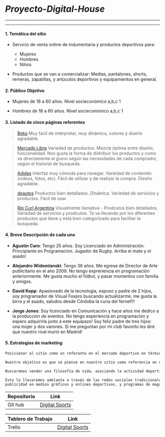 # *Proyecto-Digital-House*  
---
---
#### 1. Temática del sitio

  - Servicio de venta online de indumentaria y productos deportivos para:

	- Mujeres
	- Hombres
	- Niños

  - Productos que se van a comercializar: Medias, pantalones, shorts, remeras, zapatillas, y artúculos deportivos y equipamientos en general.



#### 2. Público Objetivo

- Mujeres de 18 a 60 años. Nivel socieconómico a,b,c 1

- Hombres de 18 a 60 años. Nivel socieconómico a,b,c 1

#### 3. Listado de cinco páginas referentes

> [Beko](https://www.beko.com/es-es)
Muy facil de interpretar, muy dinámica, colores y diseño agradable. 


> [Mercado Libre](https://www.mercadolibre.com.ar)
Variedad de productos. Mezcla óptima entre diseño, funcionalidad. Nos gusta la forma de distribuir los productos y como va directamente al grano según las necesidades de cada comprador, según el historial de busqueda. 


> [Adidas](https://www.adidas.com.ar/)
Interfaz muy cómoda para navegar. Variedad de contenido (videos, fotos, etc). Fácil de utilizar y de realizar la compra. Diseño agradable.


> [deautos](https://www.deautos.com/)
Productos bien detallados. Dinámica. Variedad de servicios y productos. Fácil de usar.


> [Rip Curl Argentina](https://www.ripcurlargentina.com/)
Visualmente llamativa - Prodcutos bien detallados. Variedad de servicios y prodcutos. Te va llevando por los diferentes productos que tiene y está bien categorizado para facilitar la busqueda.

#### 4. Breve Descripción de cada uno

* **Agustín Caro**: Tengo 25 años. Soy Licenciado en Administración. Principiante en Programacion. Jugador de Rugby. Arriba el mate y el asado!

* **Alejandro Widomlanski**: Tengo 36 años. Me egrese de Director de Arte publicitario en el año 2009. No tengo expreriencia en programación anteriormente. Me gusta mucho el fútbol, y pasar momentos con familia y amigos.

* **David Kopp**: Apasionado de la tecnología, esposo y padre de 2 hijos, soy programador de Visual Foxpro buscando actualizarme, me gusta la birra y el asado, saludos desde Córdoba la cuna del fernet!!!

* **Jorge Jones**: Soy licenciado en Comunicación y hace años me dedico a la producción de eventos. No tengo experiencia en programación y espero adquirirla junto a este equipazo! Soy feliz padre de tres hijos: una mujer y dos varones. Si me preguntan por mi club favorito les diré que nuestro rival murió en Madrid!

#### 5. Estrategias de marketing

```sh
Posicionar al sitio como un referente en el mercado deportivo en términos de indumentaria, productos, equipamientos y servicios. 
```

```sh
Nuestro objetivo es que se piense en nuestro sitio como referencia en este mercado. 
```

```sh
Buscaremos vender una filosofía de vida, asociando la actividad deportiva a una vida plena y saludable.
```

```sh
Esto lo llevaremos adelante a través de las redes sociales tradicionales, patrocinando y organizando eventos. A través de influencers,
publicidad en medios gráficos y onlines deportivos, y programas de magazine. 
```

| Repositorio | Link |
| ----------- | ---- |
| Git hub | [Digital Sports](https://github.com/aguspcaro/Proyecto---Digital-House.git) |

| Tablero de Trabajo | Link |
| ------------------ | ---- |
| Trello | [Digital Sports](https://trello.com/b/ltePxjNR/tareas) |